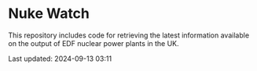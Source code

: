 # Nuke Watch

This repository includes code for retrieving the latest information available on the output of EDF nuclear power plants in the UK.

Last updated: 2024-09-13 03:11